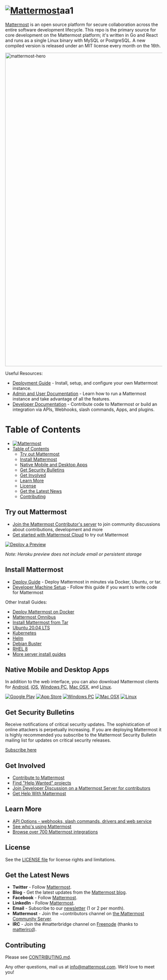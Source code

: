 # [![Mattermost](https://user-images.githubusercontent.com/7205829/137170381-fe86eef0-bccc-4fdd-8e92-b258884ebdd7.png)](https://mattermost.com)aa1

[Mattermost](https://mattermost.com) is an open source platform for secure collaboration across the entire software development lifecycle. This repo is the primary source for core development on the Mattermost platform; it's written in Go and React and runs as a single Linux binary with MySQL or PostgreSQL. A new compiled version is released under an MIT license every month on the 16th.

<img width="1006" alt="mattermost-hero" src="https://user-images.githubusercontent.com/7205829/136107976-7a894c9e-290a-490d-8501-e5fdbfc3785a.png">

Useful Resources:

-   [Deployment Guide](https://docs.mattermost.com/guides/deployment.html) - Install, setup, and configure your own Mattermost instance.
-   [Admin and User Documentation](https://docs.mattermost.com/) - Learn how to run a Mattermost instance and take advantage of all the features.
-   [Developer Documentation](https://developers.mattermost.com/) - Contribute code to Mattermost or build an integration via APIs, Webhooks, slash commands, Apps, and plugins.

# Table of Contents

-   [![Mattermost](https://mattermost.com)](#)
-   [Table of Contents](#table-of-contents)
    -   [Try out Mattermost](#try-out-mattermost)
    -   [Install Mattermost](#install-mattermost)
    -   [Native Mobile and Desktop Apps](#native-mobile-and-desktop-apps)
    -   [Get Security Bulletins](#get-security-bulletins)
    -   [Get Involved](#get-involved)
    -   [Learn More](#learn-more)
    -   [License](#license)
    -   [Get the Latest News](#get-the-latest-news)
    -   [Contributing](#contributing)

## Try out Mattermost

-   [Join the Mattermost Contributor's server](https://community.mattermost.com/signup_user_complete/?id=codoy5s743rq5mk18i7u5ksz7e) to join community discussions about contributions, development and more
-   [Get started with Mattermost Cloud](https://customers.mattermost.com/cloud/signup) to try out Mattermost

[![Deploy a Preview](https://www.herokucdn.com/deploy/button.svg)](https://heroku.com/deploy?template=https://github.com/mattermost/mattermost-heroku)

_Note: Heroku preview does not include email or persistent storage_

## Install Mattermost

-   [Deploy Guide](https://docs.mattermost.com/guides/deployment.html) - Deploy Mattermost in minutes via Docker, Ubuntu, or tar.
-   [Developer Machine Setup](https://developers.mattermost.com/contribute/server/developer-setup) - Follow this guide if you want to write code for Mattermost

Other Install Guides:

-   [Deploy Mattermost on Docker](https://docs.mattermost.com/install/install-docker.html)
-   [Mattermost Omnibus](https://docs.mattermost.com/install/installing-mattermost-omnibus.html)
-   [Install Mattermost from Tar](https://docs.mattermost.com/install/install-tar.html)
-   [Ubuntu 20.04 LTS](https://docs.mattermost.com/install/installing-ubuntu-2004-LTS.html)
-   [Kubernetes](https://docs.mattermost.com/install/install-kubernetes.html)
-   [Helm](https://docs.mattermost.com/install/install-kubernetes.html#installing-the-operators-via-helm)
-   [Debian Buster](https://docs.mattermost.com/install/install-debian.html)
-   [RHEL 8](https://docs.mattermost.com/install/install-rhel-8.html)
-   [More server install guides](https://docs.mattermost.com/guides/deployment.html)

## Native Mobile and Desktop Apps

In addition to the web interface, you can also download Mattermost clients for [Android](https://mattermost.com/mattermost-android-app/), [iOS](https://mattermost.com/mattermost-ios-app/), [Windows PC](https://docs.mattermost.com/install/desktop-app-install.html#windows-10-windows-8-1), [Mac OSX](https://docs.mattermost.com/install/desktop-app-install.html#macos-10-9), and [Linux](https://docs.mattermost.com/install/desktop-app-install.html#linux).

[![Google Play](https://user-images.githubusercontent.com/33878967/33095356-39b6fbf8-ceb8-11e7-8a61-c3a18fa5e658.png)](https://mattermost.com/mattermost-android-app/) [![App Store](https://user-images.githubusercontent.com/33878967/33095353-397e69b4-ceb8-11e7-8175-f95a97d5274f.png)](https://itunes.apple.com/us/app/mattermost/id1257222717?mt=8) [![Windows PC](https://user-images.githubusercontent.com/33878967/33095357-39cab8d2-ceb8-11e7-89a6-67dccc571ca3.png)](https://docs.mattermost.com/install/desktop.html#windows-10-windows-8-1-windows-7) [![Mac OSX](https://user-images.githubusercontent.com/33878967/33095355-39a36f2a-ceb8-11e7-9b33-73d4f6d5d6c1.png)](https://docs.mattermost.com/install/desktop.html#macos-10-9) [![Linux](https://user-images.githubusercontent.com/33878967/33095354-3990e256-ceb8-11e7-965d-b00a16e578de.png)](https://docs.mattermost.com/install/desktop.html#linux)

## Get Security Bulletins

Receive notifications of critical security updates. The sophistication of online attackers is perpetually increasing. If you are deploying Mattermost it is highly recommended you subscribe to the Mattermost Security Bulletin mailing list for updates on critical security releases.

[Subscribe here](https://mattermost.com/security-updates/#sign-up)

## Get Involved

-   [Contribute to Mattermost](https://handbook.mattermost.com/contributors/contributors/ways-to-contribute)
-   [Find "Help Wanted" projects](https://github.com/mattermost/mattermost-server/issues?page=1&q=is%3Aissue+is%3Aopen+%22Help+Wanted%22&utf8=%E2%9C%93)
-   [Join Developer Discussion on a Mattermost Server for contributors](https://community.mattermost.com/signup_user_complete/?id=f1924a8db44ff3bb41c96424cdc20676)
-   [Get Help With Mattermost](https://docs.mattermost.com/guides/get-help.html)

## Learn More

-   [API Options - webhooks, slash commands, drivers and web service](https://api.mattermost.com/)
-   [See who's using Mattermost](https://mattermost.com/blog/category/customer-stories/)
-   [Browse over 700 Mattermost integrations](https://integrations.mattermost.com/)

## License

See the [LICENSE file](LICENSE.txt) for license rights and limitations.

## Get the Latest News

-   **Twitter** - Follow [Mattermost](https://twitter.com/mattermost).
-   **Blog** - Get the latest updates from the [Mattermost blog](https://mattermost.com/blog/).
-   **Facebook** - Follow [Mattermost](https://www.facebook.com/MattermostHQ).
-   **LinkedIn** - Follow [Mattermost](https://www.linkedin.com/company/mattermost/).
-   **Email** - Subscribe to our [newsletter](https://mattermost.us11.list-manage.com/subscribe?u=6cdba22349ae374e188e7ab8e&id=2add1c8034) (1 or 2 per month).
-   **Mattermost** - Join the ~contributors channel on [the Mattermost Community Server](https://community.mattermost.com).
-   **IRC** - Join the #matterbridge channel on [Freenode](https://freenode.net/) (thanks to [matterircd](https://github.com/42wim/matterircd)).

## Contributing

Please see [CONTRIBUTING.md](./CONTRIBUTING.md).

Any other questions, mail us at info@mattermost.com. We’d love to meet you!
